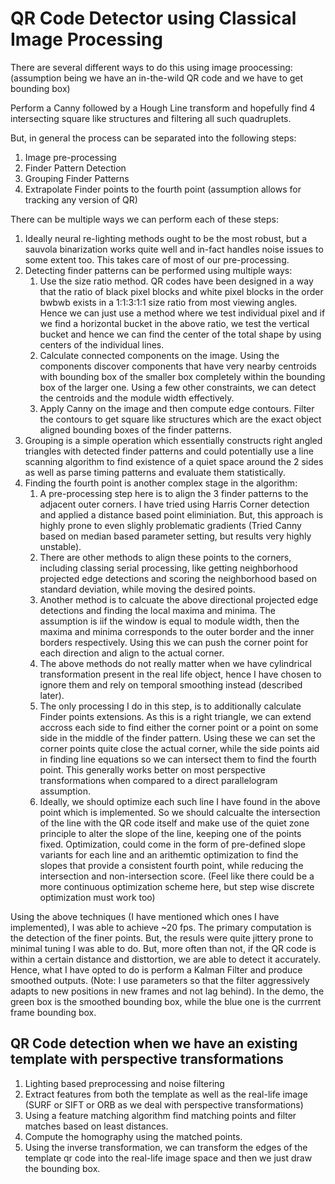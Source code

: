 # QR Code Detector using Classical Image Processing

There are several different ways to do this using image proocessing: (assumption being we have an in-the-wild QR code and we have to get bounding box)

Perform a Canny followed by a Hough Line transform and hopefully find 4 intersecting square like structures and filtering all such quadruplets.

But, in general the process can be separated into the following steps:

1. Image pre-processing
2. Finder Pattern Detection
3. Grouping Finder Patterns
4. Extrapolate Finder points to the fourth point (assumption allows for tracking any version of QR)

There can be multiple ways we can perform each of these steps:

1. Ideally neural re-lighting methods ought to be the most robust, but a sauvola binarization works quite well and in-fact handles noise issues to some extent too. This takes care of most of our pre-processing.
2. Detecting finder patterns can be performed using multiple ways:
    1. Use the size ratio method. QR codes have been designed in a way that the ratio of black pixel blocks and white pixel blocks in the order bwbwb exists in a 1:1:3:1:1 size ratio from most viewing angles. Hence we can just use a method where we test individual pixel and if we find a horizontal bucket in the above ratio, we test the vertical bucket and hence we can find the center of the total shape by using centers of the individual lines.
    2. Calculate connected components on the image. Using the components discover components that have very nearby centroids with bounding box of the smaller box completely within the bounding box of the larger one. Using a few other constraints, we can detect the centroids and the module width effectively.
    3. Apply Canny on the image and then compute edge contours. Filter the contours to get square like structures which are the exact object aligned bounding boxes of the finder patterns.
3. Grouping is a simple operation which essentially constructs right angled triangles with detected finder patterns and could potentially use a line scanning algorithm to find existence of a quiet space around the 2 sides as well as parse timing patterns and evaluate them statistically.
4. Finding the fourth point is another complex stage in the algorithm:
    1. A pre-processing step here is to align the 3 finder patterns to the adjacent outer corners. I have tried using Harris Corner detection and applied a distance based point eliminiation. But, this approach is highly prone to even slighly problematic gradients (Tried Canny based on median based parameter setting, but results very highly unstable).
    2. There are other methods to align these points to the corners, including classing serial processing, like getting neighborhood projected edge detections and scoring the neighborhood based on standard deviation, while moving the desired points.
    3. Another method is to calcuate the above directional projected edge detections and finding the local maxima and minima. The assumption is iif the window is equal to module width, then the maxima and minima corresponds to the outer border and the inner borders respectively. Using this we can push the corner point for each direction and align to the actual corner.
    4. The above methods do not really matter when we have cylindrical transformation present in the real life object, hence I have chosen to ignore them and rely on temporal smoothing instead (described later).
    5. The only processing I do in this step, is to additionally calculate Finder points extensions. As this is a right triangle, we can extend accross each side to find either the corner point or a point on some side in the middle of the finder pattern. Using these we can set the corner points quite close the actual corner, while the side points aid in finding line equations so we can intersect them to find the fourth point. This generally works better on most perspective transformations when compared to a direct parallelogram assumption.
    6. Ideally, we should optimize each such line I have found in the above point which is implemented. So we should calcualte the intersection of the line with the QR code itself and make use of the quiet zone principle to alter the slope of the line, keeping one of the points fixed. Optimization, could come in the form of pre-defined slope variants for each line and an arithemtic optimization to find the slopes that provide a consistent fourth point, while reducing the intersection and non-intersection score. (Feel like there could be a more continuous optimization scheme here, but step wise discrete optimization must work too)

Using the above techniques (I have mentioned which ones I have implemented), I was able to achieve ~20 fps. The primary computation is the detection of the finer points. But, the resuls were quite jittery prone to minimal tuning I was able to do. But, more often than not, if the QR code is within a certain distance and disttortion, we are able to detect it accurately. Hence, what I have opted to do is perform a Kalman Filter and produce smoothed outputs. (Note: I use parameters so that the filter aggressively adapts to new positions in new frames and not lag behind). In the demo, the green box is the smoothed bounding box, while the blue one is the currrent frame bounding box.

## QR Code detection when we have an existing template with perspective transformations

1. Lighting based preprocessing and noise filtering
2. Extract features from both the template as well as the real-life image (SURF or SIFT or ORB as we deal with perspective transformations)
3. Using a feature matching algorithm find matching points and filter matches based on least distances.
4. Compute the homography using the matched points.
5. Using the inverse transformation, we can transform the edges of the template qr code into the real-life image space and then we just draw the bounding box.
